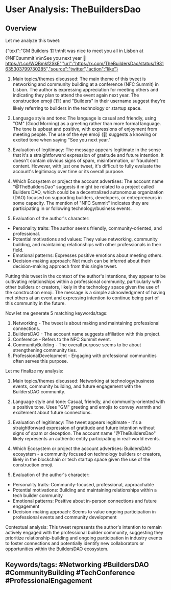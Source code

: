 # User Analysis: TheBuildersDao

## Overview

<think>
Let me analyze this tweet:

{"text":"GM Builders 🏗️\n\nIt was nice to meet you all in Lisbon at @NFCsummit \n\nSee you next year 👀 https://t.co/WQBmkf2SkE","url":"https://x.com/TheBuildersDao/status/1931635303799730285","source":"twitter","action":"like"}

1. Main topics/themes discussed:
The main theme of this tweet is networking and community building at a conference (NFC Summit) in Lisbon. The author is expressing appreciation for meeting others and indicating they plan to attend the event again next year. The construction emoji (🏗️) and "Builders" in their username suggest they're likely referring to builders in the technology or startup space.

2. Language style and tone:
The language is casual and friendly, using "GM" (Good Morning) as a greeting rather than more formal language. The tone is upbeat and positive, with expressions of enjoyment from meeting people. The use of the eye emoji (👀) suggests a knowing or excited tone when saying "See you next year."

3. Evaluation of legitimacy:
The message appears legitimate in the sense that it's a straightforward expression of gratitude and future intention. It doesn't contain obvious signs of spam, misinformation, or fraudulent content. However, with just one tweet, it's difficult to fully evaluate the account's legitimacy over time or its overall purpose.

4. Which Ecosystem or project the account advertises:
The account name "@TheBuildersDao" suggests it might be related to a project called Builders DAO, which could be a decentralized autonomous organization (DAO) focused on supporting builders, developers, or entrepreneurs in some capacity. The mention of "NFC Summit" indicates they are participating in or following technology/business events.

5. Evaluation of the author's character:
- Personality traits: The author seems friendly, community-oriented, and professional.
- Potential motivations and values: They value networking, community building, and maintaining relationships with other professionals in their field.
- Emotional patterns: Expresses positive emotions about meeting others.
- Decision-making approach: Not much can be inferred about their decision-making approach from this single tweet.

Putting this tweet in the context of the author's intentions, they appear to be cultivating relationships within a professional community, particularly with other builders or creators, likely in the technology space given the use of the construction emoji. The message is a simple acknowledgment of having met others at an event and expressing intention to continue being part of this community in the future.

Now let me generate 5 matching keywords/tags:
1. Networking - The tweet is about making and maintaining professional connections.
2. BuildersDAO - The account name suggests affiliation with this project.
3. Conference - Refers to the NFC Summit event.
4. CommunityBuilding - The overall purpose seems to be about strengthening community ties.
5. ProfessionalDevelopment - Engaging with professional communities often serves this purpose.

Let me finalize my analysis:
</think>

1. Main topics/themes discussed:
Networking at technology/business events, community building, and future engagement with the BuildersDAO community.

2. Language style and tone:
Casual, friendly, and community-oriented with a positive tone. Uses "GM" greeting and emojis to convey warmth and excitement about future connections.

3. Evaluation of legitimacy:
The tweet appears legitimate - it's a straightforward expression of gratitude and future intention without signs of spam or deception. The account name "@TheBuildersDao" likely represents an authentic entity participating in real-world events.

4. Which Ecosystem or project the account advertises:
BuildersDAO ecosystem - a community focused on technology builders or creators, likely in the blockchain or tech startup space given the use of the construction emoji.

5. Evaluation of the author's character:
- Personality traits: Community-focused, professional, approachable
- Potential motivations: Building and maintaining relationships within a tech builder community
- Emotional patterns: Positive about in-person connections and future engagement
- Decision-making approach: Seems to value ongoing participation in professional events and community development

Contextual analysis:
This tweet represents the author's intention to remain actively engaged with the professional builder community, suggesting they prioritize relationship-building and ongoing participation in industry events to foster connections and potentially identify new collaborators or opportunities within the BuildersDAO ecosystem.

Keywords/tags:
#Networking #BuildersDAO #CommunityBuilding #TechConference #ProfessionalEngagement
---
